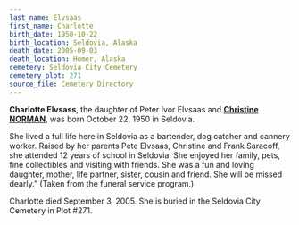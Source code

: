 ```yaml
---
last_name: Elvsaas
first_name: Charlotte
birth_date: 1950-10-22
birth_location: Seldovia, Alaska
death_date: 2005-09-03
death_location: Homer, Alaska
cemetery: Seldovia City Cemetery
cemetery_plot: 271
source_file: Cemetery Directory
---
```

**Charlotte   Elvsass**, the daughter of Peter Ivor Elvsaas and [**Christine NORMAN**](./Saracoff_Christine.md), was born October 22, 1950 in Seldovia.

She lived a full life here in Seldovia as a bartender, dog catcher and cannery worker.  Raised by her parents Pete Elvsaas, Christine and Frank Saracoff, she attended  12 years of school in Seldovia.  She enjoyed her family, pets, fine collectibles and visiting with friends.  She was a fun and loving daughter, mother, life partner, sister, cousin and friend.  She will be missed dearly.”  (Taken from the funeral service program.)

Charlotte died September 3, 2005.  She is buried in the Seldovia City Cemetery in Plot #271.  
